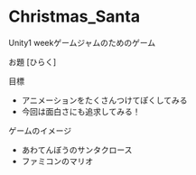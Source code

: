 # Christmas_Santa

Unity1 weekゲームジャムのためのゲーム

お題 [ひらく]

目標
 - アニメーションをたくさんつけてぽくしてみる 
 - 今回は面白さにも追求してみる！

ゲームのイメージ
 - あわてんぼうのサンタクロース
 - ファミコンのマリオ
